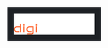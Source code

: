 # <div style="width: 100%; text-align: center"><img src="./exampleSite/static/images/logo.png" alt="logo" style="background: #1D2024; padding: 15px" /></div>
